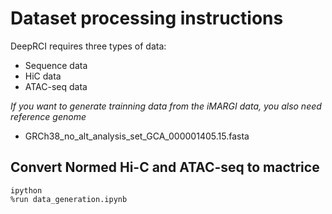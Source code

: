 # Dataset processing instructions

DeepRCI requires three types of data:

* Sequence data
* HiC data
* ATAC-seq data

*If you want to generate trainning data from the iMARGI data, you also need reference genome*
* GRCh38_no_alt_analysis_set_GCA_000001405.15.fasta
## Convert Normed Hi-C and ATAC-seq to mactrice

```
ipython
%run data_generation.ipynb
```
